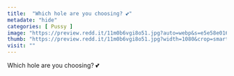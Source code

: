 ```yaml
---
title:  "Which hole are you choosing? 💕"
metadate: "hide"
categories: [ Pussy ]
image: "https://preview.redd.it/11m0b6vgi8o51.jpg?auto=webp&s=e5e58e016e761b0fe10defb1b1e9efde9bca841e"
thumb: "https://preview.redd.it/11m0b6vgi8o51.jpg?width=1080&crop=smart&auto=webp&s=f0383621160dca7b5729ac90eb58de5834216220"
visit: ""
---
```

Which hole are you choosing? 💕
